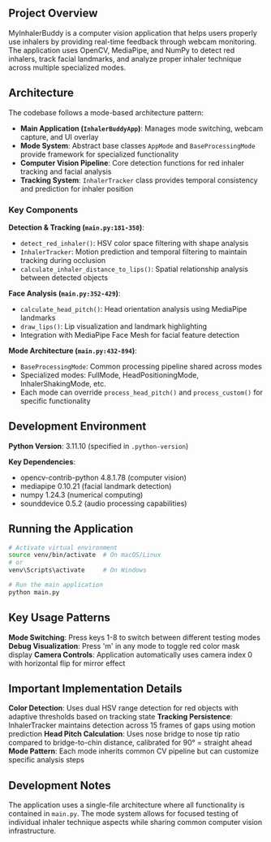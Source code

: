 ## Project Overview

MyInhalerBuddy is a computer vision application that helps users properly use inhalers by providing real-time feedback through webcam monitoring. The application uses OpenCV, MediaPipe, and NumPy to detect red inhalers, track facial landmarks, and analyze proper inhaler technique across multiple specialized modes.

## Architecture

The codebase follows a mode-based architecture pattern:

- **Main Application (`InhalerBuddyApp`)**: Manages mode switching, webcam capture, and UI overlay
- **Mode System**: Abstract base classes `AppMode` and `BaseProcessingMode` provide framework for specialized functionality
- **Computer Vision Pipeline**: Core detection functions for red inhaler tracking and facial analysis
- **Tracking System**: `InhalerTracker` class provides temporal consistency and prediction for inhaler position

### Key Components

**Detection & Tracking (`main.py:181-350`)**:
- `detect_red_inhaler()`: HSV color space filtering with shape analysis
- `InhalerTracker`: Motion prediction and temporal filtering to maintain tracking during occlusion
- `calculate_inhaler_distance_to_lips()`: Spatial relationship analysis between detected objects

**Face Analysis (`main.py:352-429`)**:
- `calculate_head_pitch()`: Head orientation analysis using MediaPipe landmarks
- `draw_lips()`: Lip visualization and landmark highlighting
- Integration with MediaPipe Face Mesh for facial feature detection

**Mode Architecture (`main.py:432-894`)**:
- `BaseProcessingMode`: Common processing pipeline shared across modes
- Specialized modes: FullMode, HeadPositioningMode, InhalerShakingMode, etc.
- Each mode can override `process_head_pitch()` and `process_custom()` for specific functionality

## Development Environment

**Python Version**: 3.11.10 (specified in `.python-version`)

**Key Dependencies**:
- opencv-contrib-python 4.8.1.78 (computer vision)
- mediapipe 0.10.21 (facial landmark detection)
- numpy 1.24.3 (numerical computing)
- sounddevice 0.5.2 (audio processing capabilities)

## Running the Application

```bash
# Activate virtual environment
source venv/bin/activate  # On macOS/Linux
# or
venv\Scripts\activate     # On Windows

# Run the main application
python main.py
```

## Key Usage Patterns

**Mode Switching**: Press keys 1-8 to switch between different testing modes
**Debug Visualization**: Press 'm' in any mode to toggle red color mask display
**Camera Controls**: Application automatically uses camera index 0 with horizontal flip for mirror effect

## Important Implementation Details

**Color Detection**: Uses dual HSV range detection for red objects with adaptive thresholds based on tracking state
**Tracking Persistence**: InhalerTracker maintains detection across 15 frames of gaps using motion prediction
**Head Pitch Calculation**: Uses nose bridge to nose tip ratio compared to bridge-to-chin distance, calibrated for 90° = straight ahead
**Mode Pattern**: Each mode inherits common CV pipeline but can customize specific analysis steps

## Development Notes

The application uses a single-file architecture where all functionality is contained in `main.py`. The mode system allows for focused testing of individual inhaler technique aspects while sharing common computer vision infrastructure.
